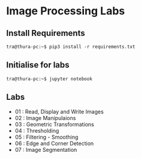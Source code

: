 # Image Processing Labs

## Install Requirements

```{r, engine='bash', count_lines}
tra@thura-pc:~$ pip3 install -r requirements.txt
```

## Initialise for labs
```{r, engine='bash', count_lines}
tra@thura-pc:~$ jupyter notebook
```

## Labs

- 01 : Read, Display and Write Images
- 02 : Image Manipulaions
- 03 : Geometric Transformations
- 04 : Thresholding
- 05 : Filtering - Smoothing
- 06 : Edge and Corner Detection
- 07 : Image Segmentation
